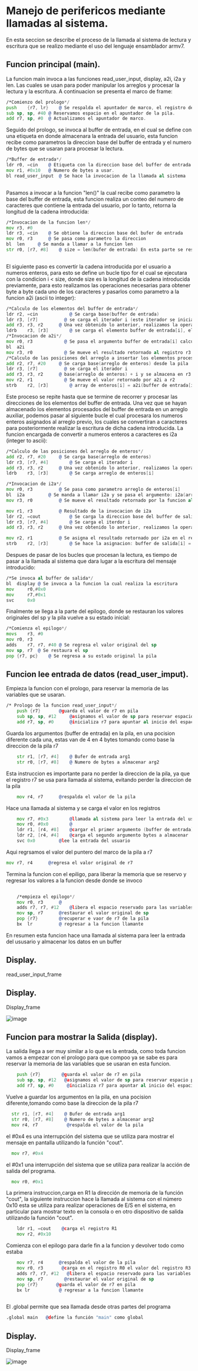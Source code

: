 # Manejo de perifericos mediante llamadas al sistema.


En esta seccion se describe el proceso de la llamada al sistema de lectura y escritura que se realizo mediante el uso del lenguaje ensamblador armv7.

## Funcion principal (main).

La funcion main invoca a las funciones read_user_input, display, a2i, i2a y len. Las cuales se usan para poder manipular los arreglos y procesar la lectura y la escritura. A continuacion se presenta el marco de frame:

```asm
/*Comienzo del prologo*/
push	{r7, lr}	@ Se respalda el apuntador de marco, el registro de enlace y se incrementa la direccion.
sub	sp, sp, #40	@ Reservamos espacio en el apuntador de la pila.
add	r7, sp, #0	@ Actualizamos el apuntador de marco. 

```
Seguido del prologo, se invoca al buffer de entrada, en el cual se define con una etiqueta en donde almacenara la entrada del usuario, esta funcion recibe como parametros la direccion base del buffer de entrada y el numero de bytes que se usaran para procesar la lectura.

```asm
/*Buffer de entrada*/
ldr r0, =cin	@ Etiqueta con la direccion base del buffer de entrada.
mov r1, #0x10	@ Numero de bytes a usar.
bl read_user_input	@ Se hace la invocacion de la llamada al sistema
  
```
Pasamos a invocar a la funcion "len()" la cual recibe como parametro la base del buffer de entrada, esta funcion realiza un conteo del numero de caracteres que contiene la entrada del usuario, por lo tanto, retorna la longitud de la cadena introducida:

```asm
/*Invocacion de la funcion len*/
mov	r3, #0
ldr	r3, =cin 	@ Se obtiene la direccion base del bufer de entrada
mov	r0, r3		@ Se pasa como parametro la direccion
bl	len		@ Se manda a llamar a la funcion len
str	r0, [r7, #8]  	@ size = len(bufer de entrada) En esta parte se respalda la longitud de la cadena
  
```
El siguiente paso es convertir la cadena introducida por el usuario a numeros enteros, para esto se define un bucle tipo for el cual se ejecutara con la condicion i < size, donde size es la longitud de la cadena introducida previamente, para esto realizamos las operaciones necesarias para obtener byte a byte cada uno de los caracteres y pasarlos como parametro a la funcion a2i (ascii to integer):
  
```asm
/*Calculo de los elementos del buffer de entrada*/
ldr r2, =cin			@ Se carga base(buffer de entrada)
ldr	r3, [r7]		  @ se carga el iterador i (este iterador se inicializa y respalda antes de entrar al bucle for)
add	r3, r3, r2		@ Una vez obtenido lo anterior, realizamos la operacion: buffer de entrada [i] = base(buffer de entrada) + i  
ldrb	r3, [r3]		@ se carga el elemento buffer de entrada[i], el cual se pasara como parametro a la funcion a2i()
/*Invocacion de a2i*/
mov	r0, r3			  @ Se pasa el argumento buffer de entrada[i] calculado previamente
bl	a2i
mov	r3, r0			  @ Se mueve el resultado retornado al registro r3
/*Calculo de las posiciones del arreglo a insertar los elementos procesados por a2i*/
add	r2, r7, #20		@ Se carga base(arreglo de enteros) desde la pila
ldr	r3, [r7]		  @ se carga el iterador i
add	r3, r3, r2		@ base(arreglo de enteros) + i y se almacena en r3 la posicion
mov	r2, r1			  @ Se mueve el valor retornado por a2i a r2
strb	r2, [r3]		@ array de enteros[i] = a2i(buffer de entrada[i]) se almacena el resultado obtenido en la posicion calculada del arreglo
```
Este proceso se repite hasta que se termine de recorrer y procesar las direcciones de los elementos del buffer de entrada.
Una vez que se hayan almacenado los elementos procesados del buffer de entrada en un arreglo auxiliar, podemos pasar al siguiente bucle el cual procesara los numeros enteros asignados al arreglo previo, los cuales se convertiran a caracteres para posteriormente realizar la escritura de dicha cadena introducida. La funcion encargada de convertir a numeros enteros a caracteres es i2a (integer to ascii):
```asm
/*Calculo de las posiciones del arreglo de enteros*/
add	r2, r7, #20		@ Se carga base(arreglo de enteros)
ldr	r3, [r7, #4]		@ Se carga el iterador i
add	r3, r3, r2		@ Una vez obtenido lo anterior, realizamos la operacion: base(arreglo de enteros) + i y se almacena en r3 la posicion
ldrb	r3, [r3]		@ Se carga arreglo de enteros[i]

/*Invocacion de i2a*/
mov	r0, r3			@ Se pasa como parametro arreglo de enteros[i]
bl	i2a			@ Se manda a llamar i2a y se pasa el argumento: i2a(arreglo de enteros[i])
mov	r3, r0			@ Se mueve el resultado retornado por la funcion al registro r3

mov	r1, r3			@ Resultado de la invocacion de i2a
ldr r2, =cout			@ Se carga la direccion base del buffer de salida: base(buffer de salida)
ldr	r3, [r7, #4]		@ Se carga el iterdor i
add	r3, r3, r2		@ Una vez obtenido lo anterior, realizamos la operacion: base(buffer de salida) + i

mov	r2, r1			@ Se asigna el resultado retornado por i2a en el registro r2
strb	r2, [r3] 		@ Se hace la asignacion: buffer de salida[i] = i2a(arreglo de enteros[i])

```
Despues de pasar de los bucles que procesan la lectura, es tiempo de pasar a la llamada al sistema que dara lugar a la escritura del mensaje introducido:
```asm
/*Se invoca al buffer de salida*/
bl 	display	@ Se invoca a la funcion la cual realiza la escritura
mov 	r0,#0x0	
mov 	r7,#0x1
svc 	0x0
```
Finalmente se llega a la parte del epilogo, donde se restauran los valores originales del sp y la pila vuelve a su estado inicial:
```asm
/*Comienza el epilogo*/
movs	r3, #0
mov	r0, r3
adds	r7, r7, #40 @ Se regresa el valor original del sp
mov	sp, r7	@ Se restaura el sp
pop	{r7, pc}	@ Se regresa a su estado original la pila
```



  

## Funcion lee entrada de datos (read_user_imput).

Empieza la funcion con el prologo, para reservar la memoria de las variables que se usaran.
```asm
/* Prologo de la funcion read_user_input*/
	push {r7} 		@guarda el valor de r7 en pila 
	sub sp, sp, #12		@asignamos el valor de sp para reservar espacio para las variables 
	add r7, sp, #0		@inicializa r7 para apuntar al inicio del espacio reservado 
```
Guarda  los argumentos (buffer de entrada) en la pila, en una pocision diferente cada una, estas van de 4 en 4 bytes tomando como base la direccion de la pila r7

```asm
	str r1, [r7, #4] 	@ Bufer de entrada arg1
	str r0, [r7, #8] 	@ Numero de bytes a almacenar arg2
```
Esta instruccion es importante para no perder la direccion de la pila, ya que el registro r7 se usa para llamada al sistema, evitando perder la direccion de la pila 
```asm
	mov r4, r7		@respalda el valor de la pila 
```
Hace una llamada al sistema y se carga el valor en los registros 
```asm
	mov r7, #0x3		@llamada al sistema para leer la entrada del usuario 
	mov r0, #0x0		@
	ldr r1, [r4, #8]	@cargar el primer argumento (buffer de entrada) en r1
	ldr r2, [r4, #4]	@carga el segundo argumento bytes a almacenar 
	svc 0x0			@lee la entrada del usuario
```
Aqui regrsamos el valor del puntero del marco de la pila a r7
```asm
mov r7, r4		@regresa el valor original de r7
```
Termina la funcion con el epiligo, para liberar la memoria que se reservo y regresar los valores a la funcion desde donde se invoco

```asm
	
	/*empieza el epilogo*/
	mov r0, r3		@
	adds r7, r7, #12	@libera el espacio reservado para las variables 
	mov sp, r7		@restaurar el valor original de sp 
	pop {r7}		@recuperar e vaor de r7 de la pila 
	bx  lr			@ regresar a la funcion llamante 

```
En resumen esta funcion hace una llamada al sistema para leer la entrada del ususario y almacenar los datos en un buffer 

## Display.
read_user_input_frame
## Display.
Display_frame

![image](https://user-images.githubusercontent.com/126711639/223006659-5e315868-8741-45aa-88dc-edf49a5e0010.png)




## Funcion para mostrar la Salida (display).

La salida llega a ser muy similar a lo que es la entrada, como toda funcion vamos a empezar con el prologo para que compoo ya se sabe es para reservar la memoria de las variables que se usaran en esta funcion. 

```asm
	push {r7}        @guarda el valor de r7 en pila 
	sub sp, sp, #12   @asignamos el valor de sp para reservar espacio para las variables 
	add r7, sp, #0     @inicializa r7 para apuntar al inicio del espacio reservado 
```
Vuelve a guardar los argumentos en la pila, en una pocision diferente,tomando como base la direccion de la pila r7
  
  ```asm
	str r1, [r7, #4]    @ Bufer de entrada arg1
	str r0, [r7, #8]    @ Numero de bytes a almacenar arg2
	mov r4, r7           @respalda el valor de la pila 
```	
el #0x4 es una interrupción del sistema que se utiliza para mostrar el mensaje en pantalla utilizando la función "cout".
  ```asm
	mov r7, #0x4
```	
el #0x1 una interrupción del sistema que se utiliza para realizar la acción de salida del programa.
  ```asm
	mov r0, #0x1
```
La primera instruccion,carga en R1 la dirección de memoria de la función "cout", la siguiente instruccion hace la llamada al sistema con el número 0x10 esta se utiliza para realizar operaciones de E/S en el sistema, en particular para mostrar texto en la consola o en otro dispositivo de salida utilizando la función "cout".

```asm
	ldr r1, =cout    @carga el registro R1 
	mov r2, #0x10
```
Comienza con el epilogo para darle fin a la funcion y devolver todo como estaba
```asm
	mov r7, r4      @respalda el valor de la pila 
	mov r0, r3       @carga en el registro R0 el valor del registro R3
	adds r7, r7, #12   @libera el espacio reservado para las variables 
	mov sp, r7        @restaurar el valor original de sp 
	pop {r7}       @guarda el valor de r7 en pila 
	bx lr           @ regresar a la funcion llamante 
	
```	
El .global permite que sea llamada desde otras partes del programa
 
  ```asm
.global	main   @define la función "main" como global

```
## Display.
Display_frame

![image](https://user-images.githubusercontent.com/126711639/223006659-5e315868-8741-45aa-88dc-edf49a5e0010.png)



